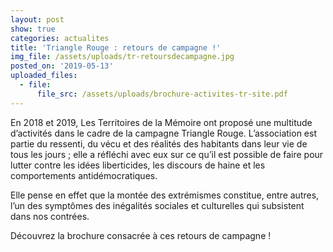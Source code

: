 ```yaml
---
layout: post
show: true
categories: actualites
title: 'Triangle Rouge : retours de campagne !'
img_file: /assets/uploads/tr-retoursdecampagne.jpg
posted_on: '2019-05-13'
uploaded_files:
  - file:
      file_src: /assets/uploads/brochure-activites-tr-site.pdf
---
```

En 2018 et 2019, Les Territoires de la Mémoire ont proposé une multitude d’activités dans le cadre de la campagne Triangle Rouge. L’association est partie du ressenti, du vécu et des réalités des habitants dans leur vie de tous les jours ; elle a réfléchi avec eux sur ce qu’il est possible de faire pour lutter contre les idées liberticides, les discours de haine et les comportements antidémocratiques.

Elle pense en effet que la montée des extrémismes constitue, entre autres, l’un des symptômes des inégalités sociales et culturelles qui subsistent dans nos contrées.

Découvrez la brochure consacrée à ces retours de campagne !
